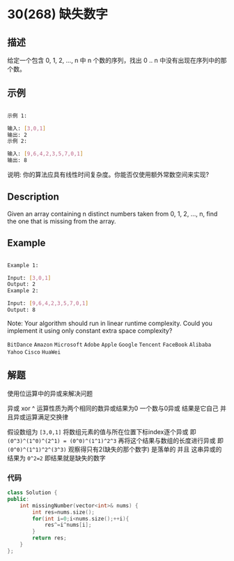 # 30(268) 缺失数字

## 描述

给定一个包含 0, 1, 2, ..., n 中 n 个数的序列，找出 0 .. n 中没有出现在序列中的那个数。


## 示例

```bash

示例 1:

输入: [3,0,1]
输出: 2
示例 2:

输入: [9,6,4,2,3,5,7,0,1]
输出: 8

``` 
说明:
你的算法应具有线性时间复杂度。你能否仅使用额外常数空间来实现?

## Description

Given an array containing n distinct numbers taken from 0, 1, 2, ..., n, find the one that is missing from the array.

## Example

```bash

Example 1:

Input: [3,0,1]
Output: 2
Example 2:

Input: [9,6,4,2,3,5,7,0,1]
Output: 8

```

Note:
Your algorithm should run in linear runtime complexity. Could you implement it using only constant extra space complexity?

`BitDance` `Amazon` `Microsoft` `Adobe` `Apple` `Google` `Tencent` `FaceBook` `Alibaba` `Yahoo` `Cisco` `HuaWei`

## 解题

使用位运算中的异或来解决问题

异或 xor ^ 运算性质为两个相同的数异或结果为0 一个数与0异或 结果是它自己 并且异或运算满足交换律

假设数组为 `[3,0,1]` 将数组元素的值与所在位置下标index逐个异或 即 `(0^3)^(1^0)^(2^1) = (0^0)^(1^1)^2^3` 再将这个结果与数组的长度进行异或 即 `(0^0)^(1^1)^2^(3^3)` 观察得只有2(缺失的那个数字) 是落单的 并且 这串异或的结果为 `0^2=2` 即结果就是缺失的数字

### 代码


```C++
class Solution {
public:
    int missingNumber(vector<int>& nums) {
        int res=nums.size();
        for(int i=0;i<nums.size();++i){
            res^=i^nums[i];
        }
        return res;
    }
};
```